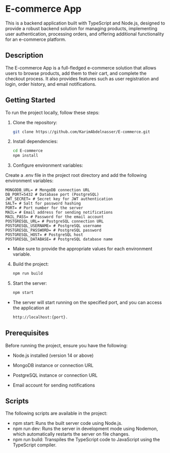 # E-commerce App

This is a backend application built with TypeScript and Node.js, designed to provide a robust backend solution for managing products, implementing user authentication, processing orders, and offering additional functionality for an e-commerce platform.

## Description

The E-commerce App is a full-fledged e-commerce solution that allows users to browse products, add them to their cart, and complete the checkout process. It also provides features such as user registration and login, order history, and email notifications.

## Getting Started

To run the project locally, follow these steps:

1. Clone the repository:

    ```bash
    git clone https://github.com/KarimAbdelnasser/E-commerce.git
    ```

2. Install dependencies:

    ```bash
    cd E-commerce
    npm install
    ```

3. Configure environment variables:

Create a .env file in the project root directory and add the following environment variables:

    MONGODB_URL= # MongoDB connection URL
    DB_PORT=5432 # Database port (PostgreSQL)
    JWT_SECRET= # Secret key for JWT authentication
    SALT= # Salt for password hashing
    PORT= # Port number for the server
    MAIL= # Email address for sending notifications
    MAIL_PASS= # Password for the email account
    POSTGRESQL_URL= # PostgreSQL connection URL
    POSTGRESQL_USERNAME= # PostgreSQL username
    POSTGRESQL_PASSWORD= # PostgreSQL password
    POSTGRESQL_HOST= # PostgreSQL host
    POSTGRESQL_DATABASE= # PostgreSQL database name

-   Make sure to provide the appropriate values for each environment variable.

4.  Build the project:

    ```bash
    npm run build
    ```

5.  Start the server:

    ```bash
    npm start
    ```

-   The server will start running on the specified port, and you can access the application at
    ```bash
    http://localhost:{port}.
    ```

## Prerequisites

Before running the project, ensure you have the following:

-   Node.js installed (version 14 or above)

-   MongoDB instance or connection URL

-   PostgreSQL instance or connection URL

-   Email account for sending notifications

## Scripts

The following scripts are available in the project:

-   npm start: Runs the built server code using Node.js.
-   npm run dev: Runs the server in development mode using Nodemon, which automatically restarts the server on file changes.
-   npm run build: Transpiles the TypeScript code to JavaScript using the TypeScript compiler.
